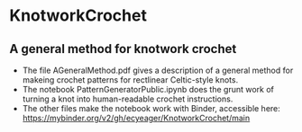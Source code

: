 # KnotworkCrochet
## A general method for knotwork crochet

*  The file AGeneralMethod.pdf gives a description of a general method for makeing crochet patterns for rectlinear Celtic-style knots. 
*  The notebook PatternGeneratorPublic.ipynb does the grunt work of turning a knot into human-readable crochet instructions.
*  The other files make the notebook work with Binder, accessible here: https://mybinder.org/v2/gh/ecyeager/KnotworkCrochet/main
